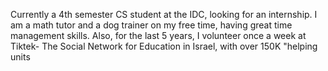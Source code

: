 Currently a 4th semester CS student at the IDC, looking for an internship.
I am a math tutor and a dog trainer on my free time, having great time management skills. 
Also, for the last 5 years, I volunteer once a week at Tiktek- The Social Network for Education in Israel, with over 150K "helping units
